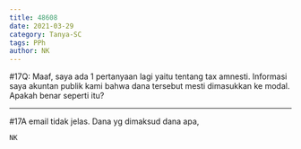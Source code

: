 ```yaml
---
title: 48608
date: 2021-03-29
category: Tanya-SC
tags: PPh
author: NK
---
```


#17Q: Maaf, saya ada 1 pertanyaan lagi yaitu tentang tax amnesti. Informasi saya akuntan publik kami bahwa dana tersebut mesti dimasukkan ke modal. Apakah benar seperti itu?

---

#17A email tidak jelas. Dana yg dimaksud dana apa,

`NK`
